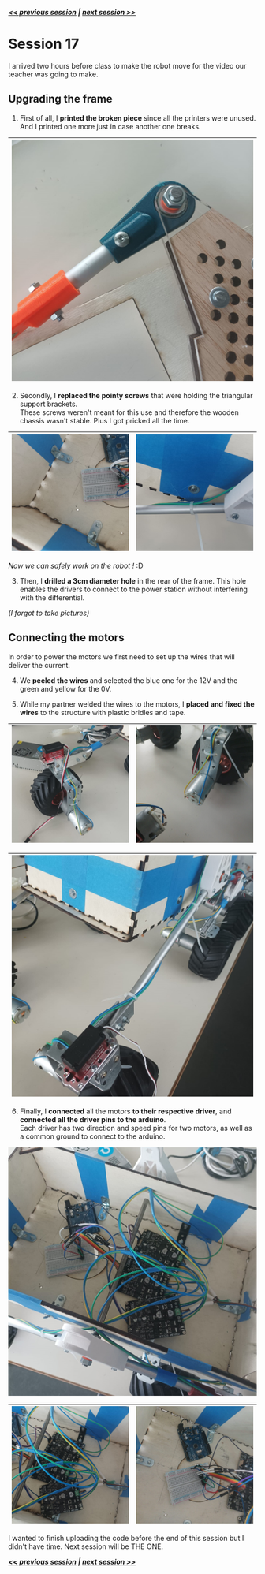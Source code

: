 ***[<< previous session](session16.md) | [next session >>](session18.md)***

# Session 17

I arrived two hours before class to make the robot move for the video our teacher was going to make.

## Upgrading the frame

1. First of all, I **printed the broken piece** since all the printers were unused.  
And I printed one more just in case another one breaks.

|![img](../../Documentation/Images/session17_1.jpg)|
|:---:|

2. Secondly, I **replaced the pointy screws** that were holding the triangular support brackets.  
These screws weren't meant for this use and therefore the wooden chassis wasn't stable. Plus I got pricked all the time.  

|![img](../../Documentation/Images/session17_7.jpg)|![img](../../Documentation/Images/session17_8.jpg)|
|:---:|:---:|

*Now we can safely work on the robot !* :D

3. Then, I **drilled a 3cm diameter hole** in the rear of the frame. This hole enables the drivers to connect to the power station without interfering with the differential.

*(I forgot to take pictures)*  

## Connecting the motors

In order to power the motors we first need to set up the wires that will deliver the current.

4. We **peeled the wires** and selected the blue one for the 12V and the green and yellow for the 0V.

5. While my partner welded the wires to the motors, I **placed and fixed the wires** to the structure with plastic bridles and tape.

|![img](../../Documentation/Images/session17_2.jpg)|![img](../../Documentation/Images/session17_6.jpg)|
|:---:|:---:|

|![img](../../Documentation/Images/session17_4.jpg)|
|:---:|

6. Finally, I **connected** all the motors **to their respective driver**, and **connected all the driver pins to the arduino**.  
Each driver has two direction and speed pins for two motors, as well as a common ground to connect to the arduino.

![img](../../Documentation/Images/session17_11.jpg)

|![img](../../Documentation/Images/session17_9.jpg)|![img](../../Documentation/Images/session17_10.jpg)|
|:---:|:---:|

I wanted to finish uploading the code before the end of this session but I didn't have time. Next session will be THE ONE.

***[<< previous session](session16.md) | [next session >>](session18.md)***
